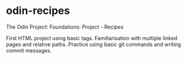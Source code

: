 # odin-recipes
The Odin Project: Foundations: Project - Recipes

First HTML project using basic tags.
Familiarisation with multiple linked pages and relative paths.
Practice using basic git commands and writing commit messages.
